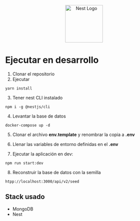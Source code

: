 <p align="center">
  <a href="http://nestjs.com/" target="blank"><img src="https://nestjs.com/img/logo-small.svg" width="120" alt="Nest Logo" /></a>
</p>

# Ejecutar en desarrollo

1. Clonar el repositorio
2. Ejecutar
```
yarn install
```
3. Tener nest CLI instalado
```
npm i -g @nestjs/cli
```

4. Levantar la base de datos
```
docker-compose up -d
```

5. Clonar el archivo __env.template__ y renombrar la copia a __.env__

6. Llenar las variables de entorno definidas en el __.env__

7. Ejecutar la aplicación en dev:
```
npm run start:dev
```
8. Reconstruir la base de datos con la semilla 
```
htpp://localhost:3000/api/v2/seed
```

## Stack usado
* MongoDB
* Nest
